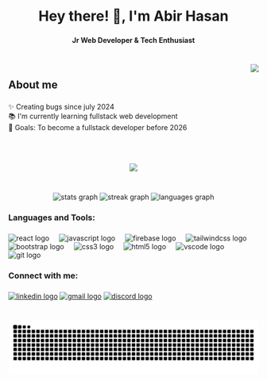 <h1 align="center">Hey there! 👋, I'm Abir Hasan</h1>

###

<h4 align="center">Jr Web Developer & Tech Enthusiast</h4>

###

<br clear="both">

<img align="right" height="200" src="https://gifdb.com/images/high/computer-system-coding-j3szfjv9fwb5at9x.gif"  />

###

<h2 align="left">About me</h2>

###

<p align="left">✨ Creating bugs since july 2024<br>📚 I'm currently learning fullstack web development<br>🎯 Goals: To become a fullstack developer before 2026</p>

###

<br clear="both">

<div align="center">
  <img src="https://visitor-badge.laobi.icu/badge?page_id=abir718.abir718&left_color=slategrey"  />
</div>

###

<br clear="both">

<div align="center">
  <img src="https://github-readme-stats.vercel.app/api?username=abir718&hide_title=false&hide_rank=false&show_icons=true&include_all_commits=true&count_private=true&disable_animations=false&theme=dracula&locale=en&hide_border=false" height="150" alt="stats graph"  />
  <img src="https://streak-stats.demolab.com?user=abir718&locale=en&mode=daily&theme=dracula&hide_border=false&border_radius=5" height="150" alt="streak graph"  />
  <img src="https://github-readme-stats.vercel.app/api/top-langs?username=abir718&locale=en&hide_title=false&layout=compact&card_width=320&langs_count=10&theme=dracula&hide_border=false" height="150" alt="languages graph"  />
</div>

###

<h3 align="left">Languages and Tools:</h3>

###

<div align="left">
  <img src="https://cdn.jsdelivr.net/gh/devicons/devicon/icons/react/react-original.svg" height="40" alt="react logo"  />
  <img width="12" />
  <img src="https://cdn.jsdelivr.net/gh/devicons/devicon/icons/javascript/javascript-original.svg" height="40" alt="javascript logo"  />
  <img width="12" />
  <img src="https://cdn.jsdelivr.net/gh/devicons/devicon/icons/firebase/firebase-plain.svg" height="40" alt="firebase logo"  />
  <img width="12" />
  <img src="https://cdn.simpleicons.org/tailwindcss/06B6D4" height="40" alt="tailwindcss logo"  />
  <img width="12" />
  <img src="https://cdn.simpleicons.org/bootstrap/7952B3" height="40" alt="bootstrap logo"  />
  <img width="12" />
  <img src="https://cdn.simpleicons.org/css3/1572B6" height="40" alt="css3 logo"  />
  <img width="12" />
  <img src="https://cdn.simpleicons.org/html5/E34F26" height="40" alt="html5 logo"  />
  <img width="12" />
  <img src="https://cdn.jsdelivr.net/gh/devicons/devicon/icons/vscode/vscode-original.svg" height="40" alt="vscode logo"  />
  <img width="12" />
  <img src="https://cdn.jsdelivr.net/gh/devicons/devicon/icons/git/git-original.svg" height="40" alt="git logo"  />
</div>

###

<h3 align="left">Connect with me:</h3>

###

<div align="left">
    <a href="https://www.linkedin.com/in/abir-hasan-a53b9332a/"><img href=""
            src="https://img.shields.io/static/v1?message=LinkedIn&logo=linkedin&label=&color=0077B5&logoColor=white&labelColor=&style=for-the-badge"
            height="35" alt="linkedin logo" /></a>
    <a href="mailto:abir.hasan2003s.email@gmail.com"> <img
            src="https://img.shields.io/static/v1?message=Gmail&logo=gmail&label=&color=D14836&logoColor=white&labelColor=&style=for-the-badge"
            height="35" alt="gmail logo" /></a>
    <a href="https://discord.com/users/663981463703912469"><img
            src="https://img.shields.io/static/v1?message=Discord&logo=discord&label=&color=7289DA&logoColor=white&labelColor=&style=for-the-badge"
            height="35" alt="discord logo" /></a>
</div>

###

<br clear="both">

<img src="https://raw.githubusercontent.com/abir718/abir718/output/snake.svg" alt="Snake animation" />

###
